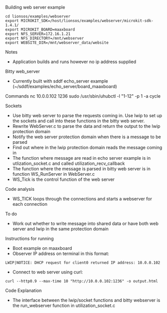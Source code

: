 Building web server example
```
cd lionsos/examples/webserver
export MICROKIT_SDK=/host/lionsos/examples/webserver/microkit-sdk-1.4.1/
export MICROKIT_BOARD=maaxboard
export NFS_SERVER=172.16.1.21
export NFS_DIRECTORY=/mnt/webserver
export WEBSITE_DIR=/mnt/webserver_data/website
```

Notes
- Application builds and runs however no ip address supplied


Bitty web_server 
- Currently built with sddf echo_server example (~/sddf/examples/echo_server/board_maaxboard)

Commands
nc 10.0.0.102 1236
sudo /usr/sbin/uhubctl -l "1-12" -p 1 -a cycle

Sockets
- Use bitty web server to parse the requests coming in. Use lwip to set up the sockets and call into these functions in the bitty web server. 
- Rewrite WebServer.c to parse the data and return the output to the lwip protection domain
- Notify the web server protection domain when there is a message to be parsed 
- Find out where in the lwip protection domain reads the message coming in 
- The function where message are read in echo server example is in utlization_socket.c and called utilization_recv_callback
- The function where the message is parsed in bitty web server is in function WS_RunServer in WebServer.c
- WS_Tick is the control function of the web server 

Code analysis
- WS_TICK loops through the connections and starts a webserver for each connection 

To do 
- Work out whether to write message into shared data or have both web server and lwip in the same protection domain

Instructions for running 
- Boot example on maaxboard
- Observer IP address on terminal in this format:
```
LWIP|NOTICE: DHCP request for client0 returned IP address: 10.0.0.102
```

- Connect to web server using curl:
```
curl --http0.9 --max-time 10 "http://10.0.0.102:1236" -o output.html
```

Code Explanation 
- The interface between the lwip/socket functions and bitty webserver is the run_webserver function in utilization_socket.c 